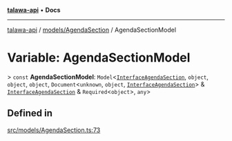 [**talawa-api**](../../../README.md) • **Docs**

***

[talawa-api](../../../modules.md) / [models/AgendaSection](../README.md) / AgendaSectionModel

# Variable: AgendaSectionModel

\> `const` **AgendaSectionModel**: `Model`\<[`InterfaceAgendaSection`](../interfaces/InterfaceAgendaSection.md), `object`, `object`, `object`, `Document`\<`unknown`, `object`, [`InterfaceAgendaSection`](../interfaces/InterfaceAgendaSection.md)\> & [`InterfaceAgendaSection`](../interfaces/InterfaceAgendaSection.md) & `Required`\<`object`\>, `any`\>

## Defined in

[src/models/AgendaSection.ts:73](https://github.com/PalisadoesFoundation/talawa-api/blob/0e711c6a6b57f55ab5776fc9c8edfc5ebc0b3d70/src/models/AgendaSection.ts#L73)

